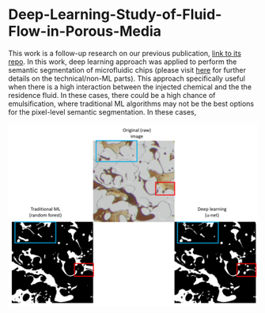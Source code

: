 # Deep-Learning-Study-of-Fluid-Flow-in-Porous-Media

This work is a follow-up research on our previous publication, <a href="https://github.com/DanialArab/Random-Forest-Classifier-to-Characterize-Emulsions/" target="_blank" rel="noopener">link to its repo</a>. In this work, deep learning approach was applied to perform the semantic segmentation of microfluidic chips (please visit <a href="https://www.sciencedirect.com/science/article/abs/pii/S0920410522007045?via%3Dihub/" target="_blank" rel="noopener">here</a> for further details on the technical/non-ML parts). This approach specifically useful when there is a high interaction between the injected chemical and the the residence fluid. In these cases, there could be a high chance of emulsification, where traditional ML algorithms may not be the best options for the pixel-level semantic segmentation. In these cases, 


![](https://raw.githubusercontent.com/DanialArab/images/main/my_papers/deep_learning_vs_rf.PNG)
